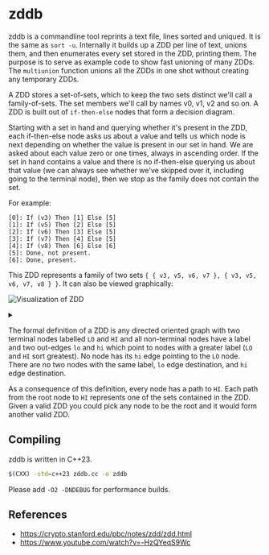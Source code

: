 # zddb

zddb is a commandline tool reprints a text file, lines sorted and uniqued. It
is the same as `sort -u`. Internally it builds up a ZDD per line of text, unions
them, and then enumerates every set stored in the ZDD, printing them. The
purpose is to serve as example code to show fast unioning of many ZDDs. The
`multiunion` function unions all the ZDDs in one shot without creating any
temporary ZDDs.

A ZDD stores a set-of-sets, which to keep the two sets distinct we'll call a
family-of-sets. The set members we'll call by names v0, v1, v2 and so on. A ZDD
is built out of `if-then-else` nodes that form a decision diagram.

Starting with a set in hand and querying whether it's present in the ZDD, each
if-then-else node asks us about a value and tells us which node is next
depending on whether the value is present in our set in hand. We are asked
about each value zero or one times, always in ascending order. If the set in
hand contains a value and there is no if-then-else querying us about that value
(we can always see whether we've skipped over it, including going to the
terminal node), then we stop as the family does not contain the set.

For example:

```
[0]: If (v3) Then [1] Else [5]
[1]: If (v5) Then [2] Else [5]
[2]: If (v6) Then [3] Else [5]
[3]: If (v7) Then [4] Else [5]
[4]: If (v8) Then [6] Else [6]
[5]: Done, not present.
[6]: Done, present.
```

This ZDD represents a family of two sets
`{ { v3, v5, v6, v7 }, { v3, v5, v6, v7, v8 } }`. It can also be viewed
graphically:

![Visualization of ZDD](https://g.gravizo.com/source/custom_markexample1?https%3A%2F%2Fraw.githubusercontent.com%2Fnlewycky%2Fzddb%2Fmaster%2FREADME.md)
<details> 
<summary></summary>
custom_markexample1
digraph example1 {
  node[shape=square]
  { rank=same;
    n0[label="LO"]
    n1[label="HI"]
  }
  n2[label="v3", peripheries=2]
  n3[label="v5"]
  n4[label="v6"]
  n5[label="v7"]
  n6[label="v8"]
  n2:sw -> n0[style=dashed]
  n2:se -> n3
  n3:sw -> n0[style=dashed]
  n3:se -> n4
  n4:sw -> n0[style=dashed]
  n4:se -> n5
  n5:sw -> n0[style=dashed]
  n5:se -> n6
  n6:sw -> n1[style=dashed]
  n6:se -> n1
}
custom_markexample1
</details>

The formal definition of a ZDD is any directed oriented graph with two terminal
nodes labelled `LO` and `HI` and all non-terminal nodes have a label and two
out-edges `lo` and `hi` which point to nodes with a greater label (`LO` and `HI`
sort greatest). No node has its `hi` edge pointing to the `LO` node. There are
no two nodes with the same label, `lo` edge destination, and `hi` edge
destination.

As a consequence of this definition, every node has a path to `HI`. Each path
from the root node to `HI` represents one of the sets contained in the ZDD.
Given a valid ZDD you could pick any node to be the root and it would form
another valid ZDD.

## Compiling

zddb is written in C++23.

```sh
$(CXX) -std=c++23 zddb.cc -o zddb
```

Please add `-O2 -DNDEBUG` for performance builds.

## References

 * https://crypto.stanford.edu/pbc/notes/zdd/zdd.html
 * https://www.youtube.com/watch?v=-HzQYeqS9Wc

